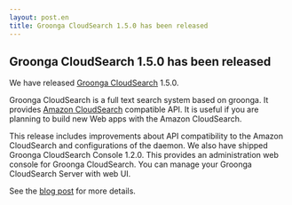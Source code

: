 ```yaml
---
layout: post.en
title: Groonga CloudSearch 1.5.0 has been released
---
```

## Groonga CloudSearch 1.5.0 has been released

We have released [Groonga CloudSearch](http://gcs.groonga.org/) 1.5.0.

Groonga CloudSearch is a full text search system based on groonga.
It provides [Amazon CloudSearch](http://aws.amazon.com/en/cloudsearch/)
compatible API. It is useful if you are planning to build new Web apps
with the Amazon CloudSearch.

This release includes improvements about API compatibility to the
Amazon
CloudSearch and configurations of the daemon.
We also have shipped Groonga CloudSearch Console 1.2.0. This provides
an administration web console for Groonga CloudSearch. You can manage
your Groonga CloudSearch Server with web UI.

See the [blog
post](http://gcs.groonga.org/blog/2012/12/26/1.5.0-release/)
for more details.

